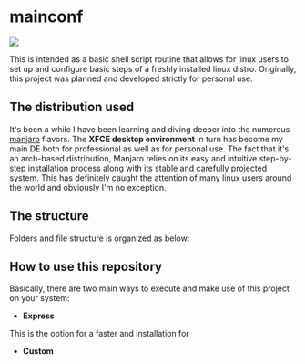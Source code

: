 

# mainconf
![](varied/images/filename%20MAINCONF_BANNER.png)

This is intended as a basic shell script routine that allows for linux users to set up and configure basic steps of a freshly installed linux distro. Originally, this project was planned and developed strictly for personal use. 

## The distribution used

It's been a while I have been learning and diving deeper into the numerous [manjaro](https://manjaro.org/) flavors. The **XFCE desktop environment** in turn has become my main DE both for professional as well as for personal use. The fact that it's an arch-based distribution, Manjaro relies on its easy and intuitive step-by-step installation process along with its stable and carefully projected system. This has definitely caught the attention of many linux users around the world and obviously I'm no exception. 



## The structure

Folders and file structure is organized as below:









## How to use this repository

Basically, there are two main ways to execute and make use of this project on your system:

* **Express**

This is the option for a faster and installation for 

* **Custom**











